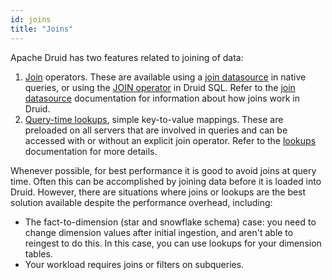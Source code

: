 ```yaml
---
id: joins
title: "Joins"
---
```


<!--
  ~ Licensed to the Apache Software Foundation (ASF) under one
  ~ or more contributor license agreements.  See the NOTICE file
  ~ distributed with this work for additional information
  ~ regarding copyright ownership.  The ASF licenses this file
  ~ to you under the Apache License, Version 2.0 (the
  ~ "License"); you may not use this file except in compliance
  ~ with the License.  You may obtain a copy of the License at
  ~
  ~   http://www.apache.org/licenses/LICENSE-2.0
  ~
  ~ Unless required by applicable law or agreed to in writing,
  ~ software distributed under the License is distributed on an
  ~ "AS IS" BASIS, WITHOUT WARRANTIES OR CONDITIONS OF ANY
  ~ KIND, either express or implied.  See the License for the
  ~ specific language governing permissions and limitations
  ~ under the License.
  -->

Apache Druid has two features related to joining of data:

1. [Join](datasource.md#join) operators. These are available using a [join datasource](datasource.md#join) in native
queries, or using the [JOIN operator](sql.md) in Druid SQL. Refer to the
[join datasource](datasource.md#join) documentation for information about how joins work in Druid.
2. [Query-time lookups](lookups.md), simple key-to-value mappings. These are preloaded on all servers that are involved
in queries and can be accessed with or without an explicit join operator. Refer to the [lookups](lookups.md)
documentation for more details.

Whenever possible, for best performance it is good to avoid joins at query time. Often this can be accomplished by
joining data before it is loaded into Druid. However, there are situations where joins or lookups are the best solution
available despite the performance overhead, including:

- The fact-to-dimension (star and snowflake schema) case: you need to change dimension values after initial ingestion,
and aren't able to reingest to do this. In this case, you can use lookups for your dimension tables.
- Your workload requires joins or filters on subqueries.
